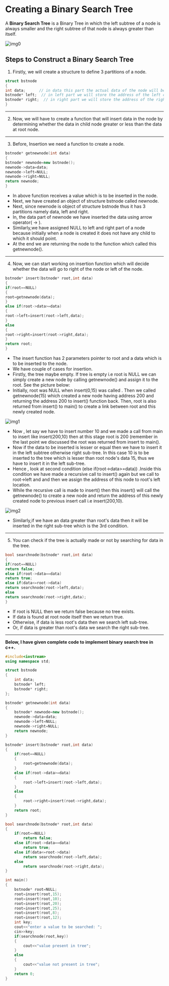 # Creating a Binary Search Tree

A **Binary Search Tree** is a Binary Tree in which the left subtree of a node is always smaller and the right subtree of that node is always greater than itself.

![img0](https://www.techiedelight.com/wp-content/uploads/BST.png)



## Steps to Construct a Binary Search Tree

1. Firstly, we will create a structure to define 3 partitions of a node.

```C++
struct bstnode
{
int data;      // in data this part the actual data of the node will be stored.
bstnode* left;  // in left part we will store the address of the left child of that node.
bstnode* right;  // in right part we will store the address of the right child of that node.
}
```

---


2. Now, we will have to create a function that will insert data in the node by determining whether the data in child node greater or less than the data at root node.

---

3. Before, Insertion we need a function to create a node.


```C++
bstnode* getnewnode(int data)
{
bstnode* newnode=new bstnode();
newnode->data=data;
newnode->left=NULL;
newnode->right=NULL;
return newnode;
}
```

  - In above function receives a value which is to be inserted in the node.
  - Next, we have created an object of structure bstnode called newnode.
  - Next, since newnode is object of structure bstnode thus it has 3 partitions namely data, left and right.
  - In, the data part of newnode we have inserted the data using arrow operator( -> ).
  - Similarly,we have assigned NULL to left and right part of a node because initially when a node is created it does not have any child to which it should point.
  - At the end we are returning the node to the function which called this getnewnode().

---

4. Now, we can start working on insertion function which will decide whether the data will go to right of the node or left of the node.


```c++
bstnode* insert(bstnode* root,int data)
{
if(root==NULL)
{
root=getnewnode(data);
}
else if(root->data>=data)
{
root->left=insert(root->left,data);
}
else
{
root->right=insert(root->right,data);
}
return root;
}
```

- The insert function has 2 parameters pointer to root and a data which is to be inserted to the node.
- We have couple of cases for insertion.
- Firstly, the tree maybe empty. If tree is empty i.e root is NULL we can simply create a new node by calling getnewnode() and assign it to the root. See the picture below:
- Initially, root was NULL when insert(0,15) was called . Then we called getnewnode(15) which created a new node having address 200 and returning the address 200 to insert() function back.
Then, root is also returned from insert() to main() to create a link between root and this newly created node.

![img1](https://media.cheggcdn.com/coop/861/86157e75-b75d-4c32-9909-d519d353ea7a/1605939579682_chg1.png)

- Now , let say we have to insert number 10 and we made a call from main to insert like insert(200,10) then at this stage root is 200 (remember in the last point we discussed the root was returned from insert to main().
- Now if the data to be inserted is lesser or equal then we have to insert it in the left subtree otherwise right sub-tree. In this case 10 is to be inserted to the tree which is lesser than root node's data 15, thus we have to insert it in the left sub-tree.
- Hence , look at second condition (else if(root->data>=data)) .Inside this condition we have made a recursive call to insert() again but we call to root->left and and then we assign the address of this node to root's left location.
- While the recursive call is made to insert() then this insert() will call the getnewnode() to create a new node and return the address of this newly created node to previous insert call i.e insert(200,10).


![img2](https://media.cheggcdn.com/coop/d31/d31abfe8-324c-47bb-aad4-d180709bf1b1/1605939602541_chg2.png)

- Similarly,if we have an data greater than root's data then it will be inserted in the right sub-tree which is the 3rd condition.

---

5. You can check if the tree is actually made or not by searching for data in the tree.

```c++
bool searchnode(bstnode* root,int data)
{
if(root==NULL)
return false;
else if(root->data==data)
return true;
else if(data<=root->data)
return searchnode(root->left,data);
else
return searchnode(root->right,data);
}
```


- If root is NULL then we return false because no tree exists.
- If data is found at root node itself then we return true.
- Otherwise, if data is less root's data then we search left sub-tree.
- Or, if data is greater than root's data we search the right sub-tree.

---

**Below, I have given complete code to implement binary search tree in c++.**

```c++
#include<iostream>
using namespace std;

struct bstnode
{
    int data;
    bstnode* left;
    bstnode* right;
};

bstnode* getnewnode(int data)
{
    bstnode* newnode=new bstnode();
    newnode->data=data;
    newnode->left=NULL;
    newnode->right=NULL;
    return newnode;
}

bstnode* insert(bstnode* root,int data)
{
    if(root==NULL)
    {
        root=getnewnode(data);
    }
    else if(root->data>=data)
    {
        root->left=insert(root->left,data);
    }
    else
    {
        root->right=insert(root->right,data);
    }
    return root;
}

bool searchnode(bstnode* root,int data)
{
    if(root==NULL)
        return false;
    else if(root->data==data)
        return true;
    else if(data<=root->data)
        return searchnode(root->left,data);
    else
        return searchnode(root->right,data);
}

int main()
{
    bstnode* root=NULL;
    root=insert(root,15);
    root=insert(root,10);
    root=insert(root,20);
    root=insert(root,25);
    root=insert(root,8);
    root=insert(root,12);
    int key;
    cout<<"enter a value to be searched: ";
    cin>>key;
    if(searchnode(root,key))
    {
        cout<<"value present in tree";
    }
    else
    {
        cout<<"value not present in tree";
    }
    return 0;
}
```